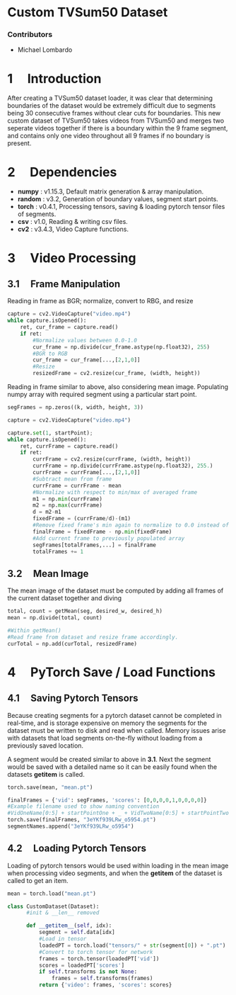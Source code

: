 Custom TVSum50 Dataset
=====================

### Contributors  
* Michael Lombardo

1 &nbsp;&nbsp;&nbsp;&nbsp;Introduction
============

After creating a TVSum50 dataset loader, it was clear that determining
boundaries of the dataset would be extremely difficult due to segments
being 30 consecutive frames without clear cuts for boundaries. This new
custom dataset of TVSum50 takes videos from TVSum50 and merges two
seperate videos together if there is a boundary within the 9 frame
segment, and contains only one video throughout all 9 frames if no
boundary is present.

2 &nbsp;&nbsp;&nbsp;&nbsp;Dependencies
============

* **numpy** : v1.15.3, Default matrix generation & array manipulation.
* **random** : v3.2, Generation of boundary values, segment start points.
* **torch** : v0.4.1, Processing tensors, saving & loading pytorch tensor files of segments.
* **csv** : v1.0, Reading & writing csv files.
* **cv2** : v3.4.3, Video Capture functions.

3 &nbsp;&nbsp;&nbsp;&nbsp;Video Processing
===============

3.1 &nbsp;&nbsp;&nbsp;&nbsp;Frame Manipulation
---------

Reading in frame as BGR; normalize, convert to RBG, and resize
```python
capture = cv2.VideoCapture("video.mp4")
while capture.isOpened():
    ret, cur_frame = capture.read()
    if ret:
        #Normalize values between 0.0-1.0
        cur_frame = np.divide(cur_frame.astype(np.float32), 255)
        #BGR to RGB
        cur_frame = cur_frame[...,[2,1,0]]
        #Resize
        resizedFrame = cv2.resize(cur_frame, (width, height))
```

Reading in frame similar to above, also considering mean image. Populating numpy array with required segment using a particular start point.
```python
segFrames = np.zeros((k, width, height, 3))

capture = cv2.VideoCapture("video.mp4")

capture.set(1, startPoint);
while capture.isOpened():
    ret, currFrame = capture.read()
    if ret:
        currFrame = cv2.resize(currFrame, (width, height))
        currFrame = np.divide(currFrame.astype(np.float32), 255.)
        currFrame = currFrame[...,[2,1,0]]
        #Subtract mean from frame
        currFrame = currFrame - mean
        #Normalize with respect to min/max of averaged frame
        m1 = np.min(currFrame)
        m2 = np.max(currFrame)
        d = m2-m1
        fixedFrame = (currFrame/d)-(m1)
        #Remove fixed frame's min again to normalize to 0.0 instead of new min.
        finalFrame = fixedFrame - np.min(fixedFrame)
        #Add current frame to previously populated array
        segFrames[totalFrames,...] = finalFrame
        totalFrames += 1
```

3.2 &nbsp;&nbsp;&nbsp;&nbsp;Mean Image
---------
The mean image of the dataset must be computed by adding all frames of the current dataset together and diving
```python
total, count = getMean(seg, desired_w, desired_h)
mean = np.divide(total, count)

#Within getMean()
#Read frame from dataset and resize frame accordingly.
curTotal = np.add(curTotal, resizedFrame)
```
4 &nbsp;&nbsp;&nbsp;&nbsp;PyTorch Save / Load Functions
============

4.1 &nbsp;&nbsp;&nbsp;&nbsp;Saving Pytorch Tensors
---------
Because creating segments for a pytorch dataset cannot be completed in real-time, and is storage expensive on memory the segments for the dataset must be written to disk and read when called. Memory issues arise with datasets that load segments on-the-fly without loading from a previously saved location.

A segment would be created similar to above in **3.1**. Next the segment would be saved with a detailed name so it can be easily found when the datasets __getitem__ is called.
```python
torch.save(mean, "mean.pt")

finalFrames = {'vid': segFrames, 'scores': [0,0,0,0,1,0,0,0,0]}
#Example filename used to show naming convention
#VidOneName[0:5] + startPointOne + _ + VidTwoName[0:5] + startPointTwo
torch.save(finalFrames, "3eYKf939LRw_o5954.pt")
segmentNames.append("3eYKf939LRw_o5954")
```

4.2 &nbsp;&nbsp;&nbsp;&nbsp;Loading Pytorch Tensors
---------
Loading of pytorch tensors would be used within loading in the mean image when processing video segments, and when the __getitem__ of the dataset is called to get an item.

```python
mean = torch.load("mean.pt")

class CustomDataset(Dataset):
      #init & __len__ removed

      def __getitem__(self, idx):
          segment = self.data[idx]
          #Load in tensor
          loadedPT = torch.load("tensors/" + str(segment[0]) + ".pt")
          #Convert to torch tensor for network
          frames = torch.tensor(loadedPT['vid'])
          scores = loadedPT['scores']
          if self.transforms is not None:
              frames = self.transforms(frames)
          return {'video': frames, 'scores': scores}
```
